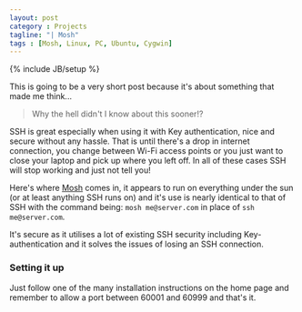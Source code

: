 ```yaml
---
layout: post
category : Projects
tagline: "| Mosh"
tags : [Mosh, Linux, PC, Ubuntu, Cygwin]
---
```


{% include JB/setup %}

This is going to be a very short post because it's about something that made me think... 

> Why the hell didn't I know about this sooner!?

SSH is great especially when using it with Key authentication, nice and secure without any hassle. That is until there's a drop in internet connection, you change between Wi-Fi access points or you just want to close your laptop and pick up where you left off. In all of these cases SSH will stop working and just not tell you!

Here's where [Mosh](mosh.org) comes in, it appears to run on everything under the sun (or at least anything SSH runs on) and it's use is nearly identical to that of SSH with the command being: `mosh me@server.com` in place of `ssh me@server.com`.

It's secure as it utilises a lot of existing SSH security including Key-authentication and it solves the issues of losing an SSH connection.

### Setting it up

Just follow one of the many installation instructions on the home page and remember to allow a port between 60001 and 60999 and that's it.

